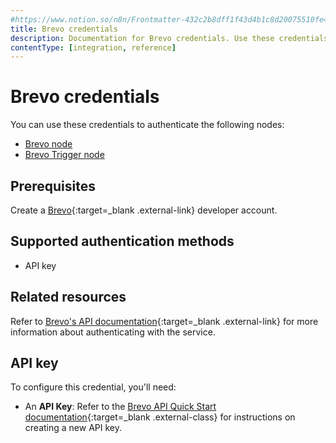 ```yaml
---
#https://www.notion.so/n8n/Frontmatter-432c2b8dff1f43d4b1c8d20075510fe4
title: Brevo credentials
description: Documentation for Brevo credentials. Use these credentials to authenticate Brevo in n8n, a workflow automation platform.
contentType: [integration, reference]
---
```


# Brevo credentials

You can use these credentials to authenticate the following nodes:

* [Brevo node](/integrations/builtin/app-nodes/n8n-nodes-base.brevo/)
* [Brevo Trigger node](/integrations/builtin/trigger-nodes/n8n-nodes-base.brevotrigger/)

## Prerequisites

Create a [Brevo](https://www.brevo.com/){:target=_blank .external-link} developer account.

## Supported authentication methods

- API key

## Related resources

Refer to [Brevo's API documentation](https://developers.brevo.com/reference/getting-started-1){:target=_blank .external-link} for more information about authenticating with the service.

## API key

To configure this credential, you'll need:

- An **API Key**: Refer to the [Brevo API Quick Start documentation](https://developers.brevo.com/docs/getting-started#quick-start){:target=_blank .external-class} for instructions on creating a new API key.

